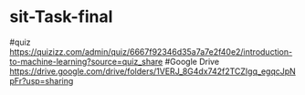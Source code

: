 # sit-Task-final
#quiz
https://quizizz.com/admin/quiz/6667f92346d35a7a7e2f40e2/introduction-to-machine-learning?source=quiz_share
#Google Drive
https://drive.google.com/drive/folders/1VERJ_8G4dx742f2TCZIgq_egqcJpNpFr?usp=sharing
